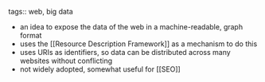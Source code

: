 tags:: web, big data

- an idea to expose the data of the web in a machine-readable, graph format
- uses the [[Resource Description Framework]] as a mechanism to do this
- uses URIs as identifiers, so data can be distributed across many websites without conflicting
- not widely adopted, somewhat useful for [[SEO]]